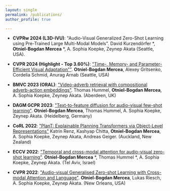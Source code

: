 ```yaml
---
layout: single
permalink: /publications/
author_profile: true

---
```

- **CVPRw 2024 (L3D-IVU)**: "Audio-Visual Generalized Zero-Shot Learning using Pre-Trained Large Multi-Modal Models". David Kurzendörfer *, **Otniel-Bogdan Mercea** *, A. Sophia Koepke, Zeynep Akata (Seattle, USA).

- **CVPR 2024 (Highlight - Top 3.60%)**: ["Time-, Memory- and Parameter-Efficient Visual Adaptation""](https://arxiv.org/abs/2402.02887). **Otniel-Bogdan Mercea**, Alexey Gritsenko, Cordelia Schmid, Anurag Arnab (Seattle, USA)

- **BMVC 2023 (ORAL)**: ["Video-adverb retrieval with compositional adverb-action embeddings"](https://arxiv.org/abs/2309.15086).  Thomas Hummel, **Otniel-Bogdan Mercea**, A. Sophia Koepke, Zeynep Akata. (Aberdeen, UK)

- **DAGM GCPR 2023**: ["Text-to-feature diffusion for audio-visual few-shot learning"](https://arxiv.org/abs/2309.03869). **Otniel-Bogdan Mercea**, Thomas Hummel, A. Sophia Koepke, Zeynep Akata. (Heidelberg, Germany)

- **CoRL 2022**: ["PlanT: Explainable Planning Transformers via Object-Level Representations"](https://arxiv.org/abs/2210.14222) Katrin Renz, Kashyap Chitta, **Otniel-Bogdan Mercea**, A. Sophia Koepke, Zeynep Akata, Andreas Geiger. (Auckland, New Zealand) 

- **ECCV 2022**: ["Temporal and cross-modal attention for audio-visual zero-shot learning"](https://arxiv.org/abs/2207.09966). **Otniel-Bogdan Mercea** *, Thomas Hummel *, A. Sophia Koepke, Zeynep Akata. (Tel Aviv, Israel)

- **CVPR 2022**: ["Audio-visual Generalised Zero-shot Learning with Cross-modal Attention and Language"](https://arxiv.org/abs/2203.03598). **Otniel-Bogdan Mercea**, Lukas Riesch, A. Sophia Koepke, Zeynep Akata. (New Orleans, USA)
